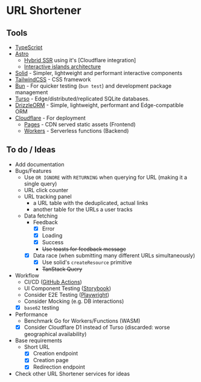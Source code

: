 # URL Shortener

## Tools

- [TypeScript](https://www.typescriptlang.org/)
- [Astro](https://astro.build/)
  - [Hybrid SSR](https://docs.astro.build/en/basics/rendering-modes/#on-demand-rendered) using it's [Cloudflare integration]
  - [Interactive islands architecture](https://docs.astro.build/en/concepts/islands/)
- [Solid](https://www.solidjs.com/) - Simpler, lightweight and performant interactive components
- [TailwindCSS](https://tailwindcss.com/) - CSS framework
- [Bun](https://bun.sh/) - For quicker testing (`bun test`) and development package management
- [Turso](https://turso.tech/) - Edge/distributed/replicated SQLite databases.
- [DrizzleORM](https://orm.drizzle.team/) - Simple, lightweight, performant and Edge-compatible ORM
- [Cloudflare](https://www.cloudflare.com/developer-platform/products/) - For deployment
  - [Pages](https://pages.cloudflare.com/) - CDN served static assets (Frontend)
  - [Workers](https://workers.cloudflare.com/) - Serverless functions (Backend)

## To do / Ideas

- Add documentation
- Bugs/Features
  - Use `OR IGNORE` with `RETURNING` when querying for URL (making it a single query)
  - URL click counter
  - URL tracking panel
    - a URL table with the deduplicated, actual links
    - another table for the URLs a user tracks
  - Data fetching
    - Feedback
      - [x] Error
      - [x] Loading
      - [x] Success
      - ~~Use toasts for feedback message~~
    - [x] Data race (when submitting many different URLs simultaneously)
      - [x] Use solid's `createResource` primitive
      - ~~TanStack Query~~
- Workflow
  - CI/CD ([GitHub Actions](https://github.com/features/actions))
  - UI Component Testing ([Storybook](https://storybook.js.org/))
  - Consider E2E Testing ([Playwright](https://playwright.dev/))
  - Consider Mocking (e.g. DB interactions)
  - [x] `base62` testing
- Performance
  - Benchmark Go for Workers/Functions (WASM)
  - [x] Consider Cloudflare D1 instead of Turso (discarded: worse geographical availability)
- Base requirements
  - Short URL
    - [x] Creation endpoint
    - [x] Creation page
    - [x] Redirection endpoint
- Check other URL Shortener services for ideas
